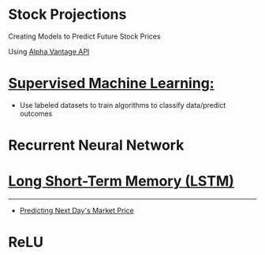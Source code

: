 # **Stock Projections**
Creating Models to Predict Future Stock Prices 

Using [Alpha Vantage API](https://www.alphavantage.co/documentation/#)

# [Supervised Machine Learning:](https://www.ibm.com/cloud/learn/supervised-learning)
- Use labeled datasets to train algorithms to classify data/predict outcomes 

# Recurrent Neural Network 

# [Long Short-Term Memory (LSTM)](longShortTermMemory)
---
- [Predicting Next Day's Market Price](longShortTermMemory/lstmStockPrices.ipynb)

# ReLU